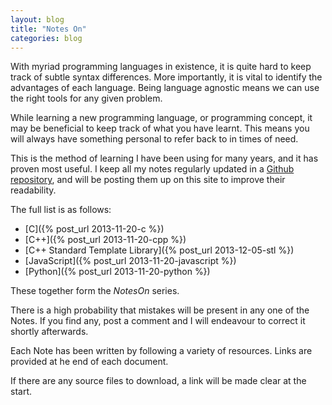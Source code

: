 ```yaml
---
layout: blog
title: "Notes On"
categories: blog
---
```


With myriad programming languages in existence, it is quite hard to keep track of subtle syntax differences. More importantly, it is vital to identify the advantages of each language. Being language agnostic means we can use the right tools for any given problem.

While learning a new programming language, or programming concept, it may be beneficial to keep track of what you have learnt. This means you will always have something personal to refer back to in times of need.

This is the method of learning I have been using for many years, and it has proven most useful. I keep all my notes regularly updated in a [Github repository](https://github.com/gobbledygook88/Notes-On), and will be posting them up on this site to improve their readability.

The full list is as follows:

- [C]({% post_url 2013-11-20-c %})
- [C++]({% post_url 2013-11-20-cpp %})
- [C++ Standard Template Library]({% post_url 2013-12-05-stl %})
- [JavaScript]({% post_url 2013-11-20-javascript %})
- [Python]({% post_url 2013-11-20-python %})

These together form the _NotesOn_ series.

There is a high probability that mistakes will be present in any one of the Notes. If you find any, post a comment and I will endeavour to correct it shortly afterwards.

Each Note has been written by following a variety of resources. Links are provided at he end of each document.

If there are any source files to download, a link will be made clear at the start.
